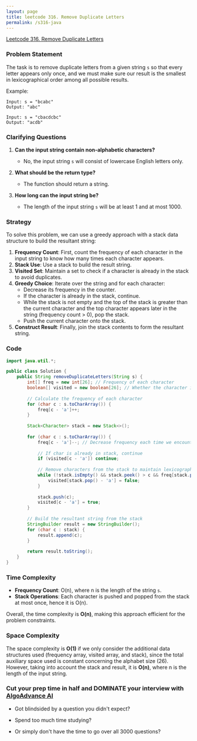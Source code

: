 ```yaml
---
layout: page
title: leetcode 316. Remove Duplicate Letters
permalink: /s316-java
---
```

[Leetcode 316. Remove Duplicate Letters](https://algoadvance.github.io/algoadvance/l316)
### Problem Statement

The task is to remove duplicate letters from a given string `s` so that every letter appears only once, and we must make sure our result is the smallest in lexicographical order among all possible results.

Example:
```
Input: s = "bcabc"
Output: "abc"

Input: s = "cbacdcbc"
Output: "acdb"
```

### Clarifying Questions

1. **Can the input string contain non-alphabetic characters?**
   - No, the input string `s` will consist of lowercase English letters only.

2. **What should be the return type?**
   - The function should return a string.

3. **How long can the input string be?**
   - The length of the input string `s` will be at least 1 and at most 1000.

### Strategy

To solve this problem, we can use a greedy approach with a stack data structure to build the resultant string:

1. **Frequency Count**: First, count the frequency of each character in the input string to know how many times each character appears.
2. **Stack Use**: Use a stack to build the result string. 
3. **Visited Set**: Maintain a set to check if a character is already in the stack to avoid duplicates.
4. **Greedy Choice**: Iterate over the string and for each character:
   - Decrease its frequency in the counter.
   - If the character is already in the stack, continue.
   - While the stack is not empty and the top of the stack is greater than the current character and the top character appears later in the string (frequency count > 0), pop the stack.
   - Push the current character onto the stack.
5. **Construct Result**: Finally, join the stack contents to form the resultant string.

### Code

```java
import java.util.*;

public class Solution {
    public String removeDuplicateLetters(String s) {
        int[] freq = new int[26]; // Frequency of each character
        boolean[] visited = new boolean[26]; // Whether the character is in stack or not
        
        // Calculate the frequency of each character
        for (char c : s.toCharArray()) {
            freq[c - 'a']++;
        }
        
        Stack<Character> stack = new Stack<>();
        
        for (char c : s.toCharArray()) {
            freq[c - 'a']--; // Decrease frequency each time we encounter the character
            
            // If char is already in stack, continue
            if (visited[c - 'a']) continue;
            
            // Remove characters from the stack to maintain lexicographical order
            while (!stack.isEmpty() && stack.peek() > c && freq[stack.peek() - 'a'] > 0) {
                visited[stack.pop() - 'a'] = false;
            }
            
            stack.push(c);
            visited[c - 'a'] = true;
        }
        
        // Build the resultant string from the stack
        StringBuilder result = new StringBuilder();
        for (char c : stack) {
            result.append(c);
        }
        
        return result.toString();
    }
}
```

### Time Complexity

- **Frequency Count**: O(n), where n is the length of the string `s`.
- **Stack Operations**: Each character is pushed and popped from the stack at most once, hence it is O(n).

Overall, the time complexity is **O(n)**, making this approach efficient for the problem constraints.

### Space Complexity

The space complexity is **O(1)** if we only consider the additional data structures used (frequency array, visited array, and stack), since the total auxiliary space used is constant concerning the alphabet size (26). However, taking into account the stack and result, it is **O(n)**, where n is the length of the input string.


### Cut your prep time in half and DOMINATE your interview with [AlgoAdvance AI](https://algoAdvance.com)

- Got blindsided by a question you didn't expect?

- Spend too much time studying?

- Or simply don't have the time to go over all 3000 questions?

